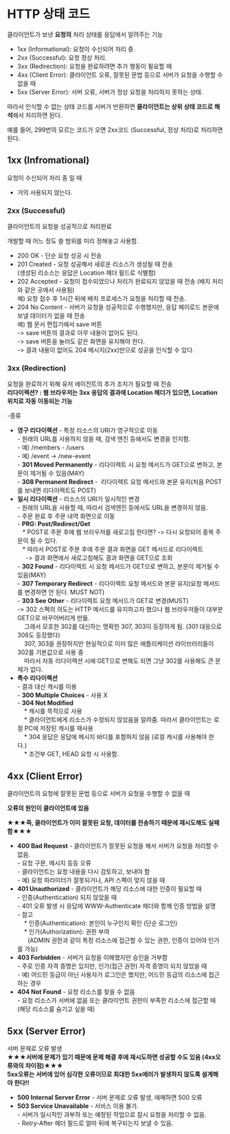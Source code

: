 # **HTTP 상태 코드**

클라이언트가 보낸 **요청의** 처리 상태를 응답에서 알려주는 기능

-   1xx (Informational): 요청이 수신되어 처리 중.
-   2xx (Successful): 요청 정상 처리.
-   3xx (Redirection): 요청을 완료하려면 추가 행동이 필요할 때
-   4xx (Client Error): 클라이언트 오류, 잘못된 문법 등으로 서버가 요청을 수행할 수 없을 때
-   5xx (Server Error): 서버 오류, 서버가 정상 요청을 처리하지 못하는 상태.

따라서 인식할 수 없는 상태 코드를 서버가 반환하면 **클라이언트는 상위 상태 코드로 해석**해서 처리하면 된다.

예를 들어, 299번의 모르는 코드가 오면 2xx코드 (Successful, 정상 처리)로 처리하면 된다.

## 1xx (Infromational)

요청이 수신되어 처리 중 일 때

-   거의 사용되지 않는다.

### 2xx (Successful)

클라이언트의 요청을 성공적으로 처리완료

개발할 때 어느 정도 쓸 범위를 미리 정해놓고 사용함.

-   200 OK - 단순 요청 성공 시 전송
-   201 Created - 요청 성공해서 새로운 리소스가 생성될 때 전송  
    (생성된 리소스는 응답은 Location 헤더 필드로 식별함)
-   202 Accepted - 요청이 접수되었으나 처리가 완료되지 않았을 때 전송 (배치 처리와 같은 곳에서 사용됨)  
    예) 요청 접수 후 1시간 뒤에 배치 프로세스가 요청을 처리할 때 전송.
-   204 No Content - 서버가 요청을 성공적으로 수행했지만, 응답 페이로드 본문에 보낼 데이터가 없을 때 전송  
    예) 웹 문서 편집기에서 save 버튼  
    \-> save 버튼의 결과로 아무 내용이 없어도 된다.  
    \-> save 버튼을 눌러도 같은 화면을 유지해야 한다.  
    \-> 결과 내용이 없어도 204 메시지(2xx)만으로 성공을 인식할 수 있다.

### 3xx (Redirection)

요청을 완료하기 위해 유저 에이전트의 추가 조치가 필요할 때 전송  
**리다이렉션? : 웹 브라우저는 3xx 응답의 결과에 Location 헤더가 있으면, Location 위치로 자동 이동되는 기능**

\-종류

-   **영구 리다이렉션** - 특정 리소스의 URI가 영구적으로 이동  
    \- 원래의 URL를 사용하지 않을 때, 검색 엔진 등에서도 변경을 인지함.  
    \- 예) /members - /users  
    \- 예) /event -> /new-event  
    \- **301 Moved Permanently** \- 리다이렉트 시 요청 메서드가 GET으로 변하고, 본문이 제거될 수 있음(MAY)  
    \- **308 Permanent Redirect** -  리다이렉트 요청 메서드와 본문 유지(처음 POST를 보내면 리다이렉트도 POST)
-   **일시 리다이렉션** - 리소스의 URI가 일시적인 변경  
    \- 원래의 URL을 사용할 때, 따라서 검색엔진 등에서도 URL을 변경하지 않음.  
    \- 주문 완료 후 주문 내역 화면으로 이동  
    \- **PRG: Post/Redirect/Get**  
       \* POST로 주문 후에 웹 브라우저를 새로고침 한다면? -> 다시 요청되어 중복 주문이 될 수 있다.  
       \* 따라서 POST로 주분 후에 주문 결과 화면을 GET 메서드로 리다이렉트  
         -> 결과 화면에서 새로고침해도 결과 화면을 GET으로 조회  
    \- **302 Found** - 리다이렉트 시 요청 메서드가 GET으로 변하고, 본문이 제거될 수 있음(MAY)  
    \- **307 Temporary Redirect** - 리다이렉트 요청 메서드와 본문 유지(요청 메서드를 변경하면 안 된다. MUST NOT)  
    \- **303 See Other** - 리다이렉트 요청 메서드가 GET로 변경(MUST)  
    \-> 302 스펙의 의도는 HTTP 메서드를 유지하고자 했으나 웹 브라우저들이 대부분 GET으로 바꾸어버리게 만듦.  
        그래서 모호한 302를 대신하는 명확한 307, 303이 등장하게 됨. (301 대응으로 308도 등장했다)  
        307, 303을 권장하지만 현실적으로 이미 많은 애플리케이션 라이브러리들이 302를 기본값으로 사용 중  
        따라서 자동 리다이렉션 시에 GET으로 변해도 되면 그냥 302를 사용해도 큰 문제가 없다.
-   **특수 리다이렉션**  
    \- 결과 대신 캐시를 이용  
    \- **300 Multiple Choices** - 사용 X  
    \- **304 Not Modified**  
        \* 캐시를 목적으로 사용  
        \* 클라이언트에게 리소스가 수정되지 않았음을 알려줌. 따라서 클라이언트는 로컬 PC에 저장된 캐시를 재사용  
        \* 304 응답은 응답에 메시지 바디를 포함하지 않음 (로컬 캐시를 사용해야 한다.)  
        \* 조건부 GET, HEAD 요청 시 사용함.

## 4xx (Client Error)

클라이언트의 요청에 잘못된 문법 등으로 서버가 요청을 수행할 수 없을 때

**오류의 원인이 클라이언트에 있음**

**★★★즉, 클라이언트가 이미 잘못된 요청, 데이터를 전송하기 때문에 재시도해도 실패함★★★**

-   **400 Bad Request** - 클라이언트가 잘못된 요청을 해서 서버가 요청을 처리할 수 없음.  
    \- 요청 구문, 메시지 등등 오류  
    \- 클라이언트는 요청 내용을 다시 검토하고, 보내야 함  
    \- 예) 요청 파라미터가 잘못되거나, API 스펙이 맞지 않을 때
-   **401 Unauthorized** \- 클라이언트가 해당 리소스에 대한 인증이 필요할 때  
    \- 인증(Authentication) 되지 않았을 때  
    \- 401 오류 발생 시 응답에 WWW-Authenticate 헤더와 함께 인증 방법을 설명  
    \- 참고  
        \* 인증(Authentication): 본인이 누구인지 확인 (단순 로그인)  
        \* 인가(Authorization): 권한 부여  
          (ADMIN 권한과 같이 특정 리소스에 접근할 수 있는 권한, 인증이 있어야 인가를 가능)
-   **403 Forbidden** - 서버가 요청을 이해했지만 승인을 거부함  
    \- 주로 인증 자격 증명은 있지만, 인가(접근 권한) 자격 증명이 되지 않았을 때  
    \- 예) 어드민 등급이 아닌 사용자가 로그인은 했지만, 어드민 등급의 리소스에 접근하는 경우
-   **404 Not Found** - 요청 리소스를 찾을 수 없음  
    \- 요청 리소스가 서버에 없음 또는 클라이언트 권한이 부족한 리소스에 접근할 때 (해당 리소스를 숨기고 싶을 때)

## 5xx (Server Error)

서버 문제로 오류 발생  
**★★★서버에 문제가 있기 때문에 문제 해결 후에 재시도하면 성공할 수도 있음 (4xx오류와의 차이점)★★★**  
**5xx오류는 서버에 있어 심각한 오류이므로 최대한 5xx에러가 발생하지 않도록 설계해야 한다!!**

-   **500 Internal Server Error** - 서버 문제로 오류 발생, 애매하면 500 오류
-   **503 Service Unavailable** - 서비스 이용 불가.  
    \- 서버가 일시적인 과부하 또는 예정된 작업으로 잠시 요청을 처리할 수 없음.  
    \- Retry-After 헤더 필드로 얼마 뒤에 복구되는지 보낼 수 있음.
